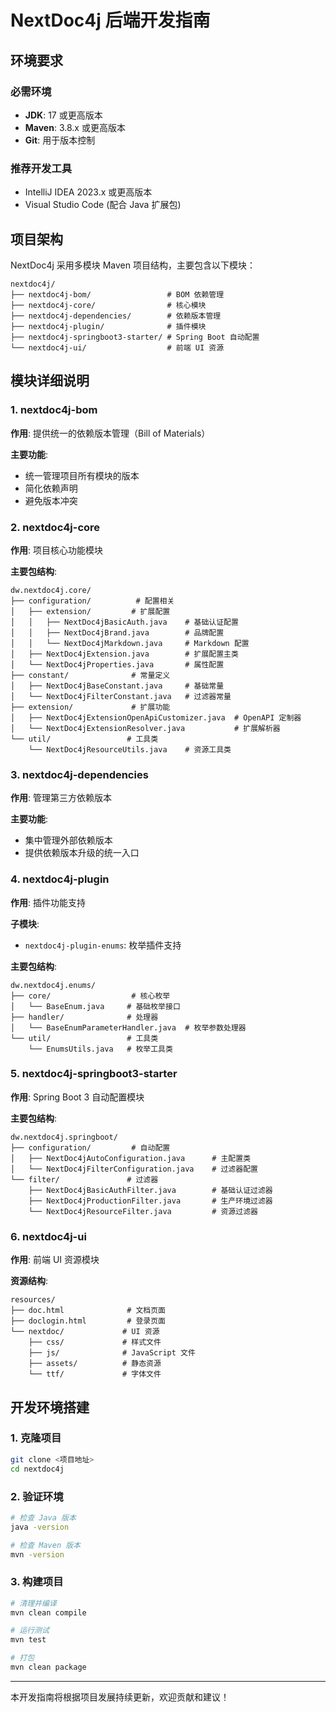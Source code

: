 # NextDoc4j 后端开发指南
## 环境要求

### 必需环境
- **JDK**: 17 或更高版本
- **Maven**: 3.8.x 或更高版本
- **Git**: 用于版本控制

### 推荐开发工具
- IntelliJ IDEA 2023.x 或更高版本
- Visual Studio Code (配合 Java 扩展包)

## 项目架构

NextDoc4j 采用多模块 Maven 项目结构，主要包含以下模块：

```
nextdoc4j/
├── nextdoc4j-bom/                 # BOM 依赖管理
├── nextdoc4j-core/                # 核心模块
├── nextdoc4j-dependencies/        # 依赖版本管理
├── nextdoc4j-plugin/              # 插件模块
├── nextdoc4j-springboot3-starter/ # Spring Boot 自动配置
└── nextdoc4j-ui/                  # 前端 UI 资源
```

## 模块详细说明

### 1. nextdoc4j-bom
**作用**: 提供统一的依赖版本管理（Bill of Materials）

**主要功能**:
- 统一管理项目所有模块的版本
- 简化依赖声明
- 避免版本冲突

### 2. nextdoc4j-core
**作用**: 项目核心功能模块

**主要包结构**:
```
dw.nextdoc4j.core/
├── configuration/          # 配置相关
│   ├── extension/         # 扩展配置
│   │   ├── NextDoc4jBasicAuth.java    # 基础认证配置
│   │   ├── NextDoc4jBrand.java        # 品牌配置
│   │   └── NextDoc4jMarkdown.java     # Markdown 配置
│   ├── NextDoc4jExtension.java        # 扩展配置主类
│   └── NextDoc4jProperties.java       # 属性配置
├── constant/              # 常量定义
│   ├── NextDoc4jBaseConstant.java     # 基础常量
│   └── NextDoc4jFilterConstant.java   # 过滤器常量
├── extension/             # 扩展功能
│   ├── NextDoc4jExtensionOpenApiCustomizer.java  # OpenAPI 定制器
│   └── NextDoc4jExtensionResolver.java           # 扩展解析器
└── util/                 # 工具类
    └── NextDoc4jResourceUtils.java    # 资源工具类
```

### 3. nextdoc4j-dependencies
**作用**: 管理第三方依赖版本

**主要功能**:
- 集中管理外部依赖版本
- 提供依赖版本升级的统一入口

### 4. nextdoc4j-plugin
**作用**: 插件功能支持

**子模块**:
- `nextdoc4j-plugin-enums`: 枚举插件支持

**主要包结构**:
```
dw.nextdoc4j.enums/
├── core/                  # 核心枚举
│   └── BaseEnum.java     # 基础枚举接口
├── handler/              # 处理器
│   └── BaseEnumParameterHandler.java  # 枚举参数处理器
└── util/                 # 工具类
    └── EnumsUtils.java   # 枚举工具类
```

### 5. nextdoc4j-springboot3-starter
**作用**: Spring Boot 3 自动配置模块

**主要包结构**:
```
dw.nextdoc4j.springboot/
├── configuration/         # 自动配置
│   ├── NextDoc4jAutoConfiguration.java      # 主配置类
│   └── NextDoc4jFilterConfiguration.java    # 过滤器配置
└── filter/               # 过滤器
    ├── NextDoc4jBasicAuthFilter.java        # 基础认证过滤器
    ├── NextDoc4jProductionFilter.java       # 生产环境过滤器
    └── NextDoc4jResourceFilter.java         # 资源过滤器
```

### 6. nextdoc4j-ui
**作用**: 前端 UI 资源模块

**资源结构**:
```
resources/
├── doc.html              # 文档页面
├── doclogin.html         # 登录页面
└── nextdoc/             # UI 资源
    ├── css/             # 样式文件
    ├── js/              # JavaScript 文件
    ├── assets/          # 静态资源
    └── ttf/             # 字体文件
```

## 开发环境搭建

### 1. 克隆项目
```bash
git clone <项目地址>
cd nextdoc4j
```

### 2. 验证环境
```bash
# 检查 Java 版本
java -version

# 检查 Maven 版本
mvn -version
```

### 3. 构建项目
```bash
# 清理并编译
mvn clean compile

# 运行测试
mvn test

# 打包
mvn clean package
```


---

本开发指南将根据项目发展持续更新，欢迎贡献和建议！
